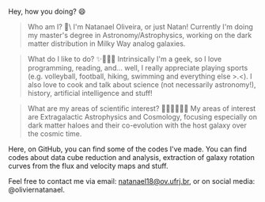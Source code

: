 Hey, how you doing? 😄

> Who am I? 🧐\\
I'm Natanael Oliveira, or just Natan!
Currently I'm doing my master's degree in Astronomy/Astrophysics, working on the dark matter distribution in Milky Way analog galaxies.

> What do I like to do? ✨🏐🏊🏼
Intrinsically I'm a geek, so I love programming, reading, and... well, I really appreciate playing sports (e.g. volleyball, football, hiking, swimming and everything else >.<). I also love to cook and talk about science (not necessarily astronomy!), history, artificial intelligence and stuff!

> What are my areas of scientific interest? 🧑🏼‍🚀👨🏻‍💻
My areas of interest are Extragalactic Astrophysics and Cosmology, focusing especially on dark matter haloes and their co-evolution with the host galaxy over the cosmic time.

Here, on GitHub, you can find some of the codes I've made. You can find codes about data cube reduction and analysis, extraction of galaxy rotation curves from the flux and velocity maps and stuff.

Feel free to contact me via email: natanael18@ov.ufrj.br, or on social media: @oliviernatanael.
